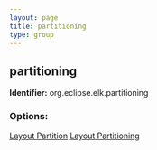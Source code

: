 ```yaml
---
layout: page
title: partitioning
type: group
---
```

## partitioning
**Identifier:** org.eclipse.elk.partitioning
### Options:
[Layout Partition](org-eclipse-elk-partitioning-partition)
[Layout Partitioning](org-eclipse-elk-partitioning-activate)
